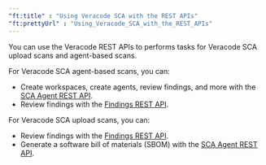 ```yaml
---
"ft:title" : "Using Veracode SCA with the REST APIs"
"ft:prettyUrl" : "Using_Veracode_SCA_with_the_REST_APIs"
---
```


You can use the Veracode REST APIs to performs tasks for Veracode SCA upload scans and agent-based scans.

For Veracode SCA agent-based scans, you can:

-   Create workspaces, create agents, review findings, and more with the [SCA Agent REST API](https://docs.veracode.com/r/c_sourceclear_intro).
-   Review findings with the [Findings REST API](https://docs.veracode.com/r/c_findings_v2_intro).

For Veracode SCA upload scans, you can:

-   Review findings with the [Findings REST API](https://docs.veracode.com/r/c_findings_v2_intro).
-   Generate a software bill of materials (SBOM) with the [SCA Agent REST API](https://docs.veracode.com/r/c_sourceclear_intro).

